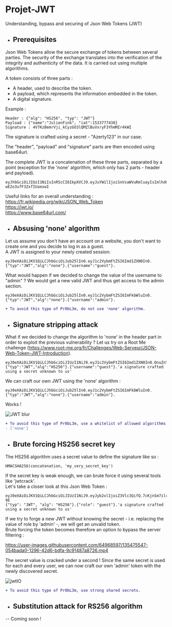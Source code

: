 # Projet-JWT
Understanding, bypass and securing of Json Web Tokens (JWT)

* ## Prerequisites
Json Web Tokens allow the secure exchange of tokens between several parties. The security of the exchange translates into the verification of the integrity and authenticity of the data. It is carried out using multiple algorithms.

A token consists of three parts :
- A header, used to describe the token.
- A payload, which represents the information embedded in the token.
- A digital signature.

Example :
```
Header : {"alg": "HS256", "typ": "JWT"}
Payload : {"name":"JulienFink", "iat":1533777438}
Signature : 4V7KzBemrVji_kCyzGO3lQMZlBuVxryF3YhmMIr4kWI
```

The signature is crafted using a secret - "Azerty123" in our case.

The "header", "payload" and "signature" parts are then encoded using base64url.

The complete JWT is a concatenation of these three parts, separated by a point (exception for the 'none' algorithm, which only has 2 parts - header and payload).

```
eyJhbGciOiJIUzI1NiIsInR5cCI6IkpXVCJ9.eyJuYW1lIjoiSnVsaWVuRmluayIsImlhdCI6MTUzMzc3NzQzOH0.KJFzGjs_75Q56mY9QXqpEKU-wE2o3ufF3ZxfIUaexwI
```

Useful links for an overall understanding :
<br/> https://fr.wikipedia.org/wiki/JSON_Web_Token
<br/> https://jwt.io/
<br/> https://www.base64url.com/

* ## Absusing 'none' algorithm

Let us assume you don't have an account on a website, you don't want to create one and you decide to log in as a guest.
<br/> A JWT is assigned to your newly created session:

```
eyJ0eXAiOiJKV1QiLCJhbGciOiJub25lIn0.eyJ1c2VybmFtZSI6Imd1ZXN0In0.
{"typ":"JWT","alg":"none"}.{"username":"guest"}.
```

What would happen if we decided to change the value of the username to "admin" ? We would get a new valid JWT and thus get access to the admin section.

```
eyJ0eXAiOiJKV1QiLCJhbGciOiJub25lIn0.eyJ1c2VybmFtZSI6ImFkbWluIn0.
{"typ":"JWT","alg":"none"}.{"username":"admin"}.
```

```diff
+ To avoid this type of Pr0bL3m, do not use 'none' algorithm.
```

* ## Signature stripping attack

What if we decided to change the algorithm to 'none' in the header part in order to exploit the previous vulnerability ? Let us try on a Root Me challenge (https://www.root-me.org/fr/Challenges/Web-Serveur/JSON-Web-Token-JWT-Introduction).

```
eyJ0eXAiOiJKV1QiLCJhbGciOiJIUzI1NiJ9.eyJ1c2VybmFtZSI6Imd1ZXN0In0.OnuZnYMdetcg7AWGV6WURn8CFSfas6AQej4V9M13nsk
{"typ":"JWT","alg":"HS256"}.{"username":"guest"}.'a signature crafted using a secret unknown to us'
```

We can craft our own JWT using the 'none' algorithm :
```
eyJ0eXAiOiJKV1QiLCJhbGciOiJub25lIn0.eyJ1c2VybmFtZSI6ImFkbWluIn0.
{"typ":"JWT","alg":"none"}.{"username":"admin"}.
```

Works !

![JWT blur](https://user-images.githubusercontent.com/64968597/135341742-d1aae0d8-deaa-4a66-9202-85529e982067.png)

```diff
+ To avoid this type of Pr0bL3m, use a whitelist of allowed algorithms. ['HS256']
- ['none']
```

* ## Brute forcing HS256 secret key

The HS256 algorithm uses a secret value to define the signature like so :
```
HMACSHA256(concatenation, 'my_very_secret_key')
```

If the secret key is weak enough, we can brute force it using several tools like 'jwtcrack'.
<br/> Let's take a closer look at this Json Web Token :
```
eyJ0eXAiOiJKV1QiLCJhbGciOiJIUzI1NiJ9.eyJyb2xlIjoiZ3Vlc3QifQ.7cKjnSm7ilrnEGAiUEUaMMcr7I0_bfydc_ACt1Hk-9E
{"typ": "JWT", "alg": "HS256"}.{"role": "guest"}.'a signature crafted using a secret unknown to us'
```

If we try to forge a new JWT without knowing the secret - i.e. replacing the value of role by 'admin' -, we will get an unvalid token.
<br/> Brute forcing the token becomes therefore an option to bypass the server filtering :

https://user-images.githubusercontent.com/64968597/135475547-054bada0-1296-42d6-bdfa-9c91487a8726.mp4

The secret value is cracked under a second !
Since the same secret is used for each and every user, we can now craft our own 'admin' token with the newly discovered secret.

![jwtIO](https://user-images.githubusercontent.com/64968597/135476481-3a00ce9f-5ab4-4dae-bbff-b5a4ca28b0c1.JPG)

```diff
+ To avoid this type of Pr0bL3m, use strong shared secrets.
```

* ## Substitution attack for RS256 algorithm

-- Coming soon !
